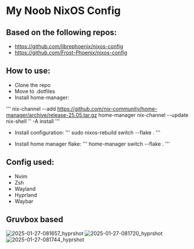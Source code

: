 # My Noob NixOS Config

## Based on the following repos:

- https://github.com/librephoenix/nixos-config
- https://github.com/Frost-Phoenix/nixos-config

## How to use:

- Clone the repo
- Move to .dotfiles
- Install home-manager:

'''
nix-channel --add https://github.com/nix-community/home-manager/archive/release-25.05.tar.gz home-manager
nix-channel --update
nix-shell '<home-manager>' -A install
'''

- Install configuration:
'''
sudo nixos-rebuild switch --flake .
'''

- Install home manager flake:
'''
home-manager switch --flake .
'''


## Config used:

- Nvim
- Zsh
- Wayland
- Hyprland
- Waybar

## Gruvbox based

![2025-01-27-081657_hyprshot](https://github.com/user-attachments/assets/4a4239e1-3d0e-4fae-ad85-cf0ed63af920)
![2025-01-27-081720_hyprshot](https://github.com/user-attachments/assets/23b92a9a-846b-4a90-8c9f-cd508db8e64b)
![2025-01-27-081744_hyprshot](https://github.com/user-attachments/assets/f23ae6e3-ece7-4e72-922d-153cf0c70ae7)
